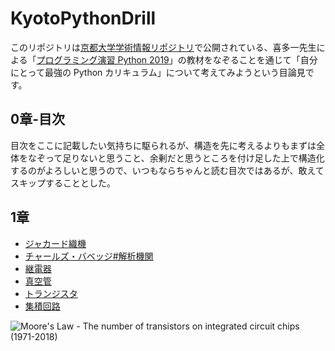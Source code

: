 # KyotoPythonDrill

このリポジトリは[京都大学学術情報リポジトリ](https://repository.kulib.kyoto-u.ac.jp/dspace/)で公開されている、喜多一先生による「[プログラミング演習 Python 2019](https://repository.kulib.kyoto-u.ac.jp/dspace/handle/2433/245698)」の教材をなぞることを通じて「自分にとって最強の Python カリキュラム」について考えてみようという目論見です。

## 0章-目次

目次をここに記載したい気持ちに駆られるが、構造を先に考えるよりもまずは全体をなぞって足りないと思うこと、余剰だと思うところを付け足した上で構造化するのがよろしいと思うので、いつもならちゃんと読む目次ではあるが、敢えてスキップすることとした。

## 1章

* [ジャカード織機](https://ja.wikipedia.org/wiki/%E3%82%B8%E3%83%A3%E3%82%AB%E3%83%BC%E3%83%89%E7%B9%94%E6%A9%9F)
* [チャールズ・バベッジ#解析機関](https://ja.wikipedia.org/wiki/%E3%83%81%E3%83%A3%E3%83%BC%E3%83%AB%E3%82%BA%E3%83%BB%E3%83%90%E3%83%99%E3%83%83%E3%82%B8#%E8%A7%A3%E6%9E%90%E6%A9%9F%E9%96%A2)
* [継電器](https://ja.wikipedia.org/wiki/%E7%B6%99%E9%9B%BB%E5%99%A8)
* [真空管](https://ja.wikipedia.org/wiki/%E7%9C%9F%E7%A9%BA%E7%AE%A1)
* [トランジスタ](https://ja.wikipedia.org/wiki/%E3%83%88%E3%83%A9%E3%83%B3%E3%82%B8%E3%82%B9%E3%82%BF)
* [集積回路](https://ja.wikipedia.org/wiki/%E9%9B%86%E7%A9%8D%E5%9B%9E%E8%B7%AF)

![Moore's Law - The number of transistors on integrated circuit chips (1971-2018)](https://en.wikipedia.org/wiki/Transistor_count#/media/File:Moore's_Law_Transistor_Count_1971-2018.png)

